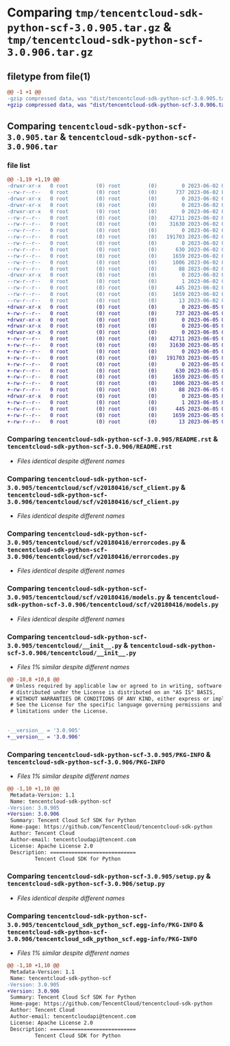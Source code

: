# Comparing `tmp/tencentcloud-sdk-python-scf-3.0.905.tar.gz` & `tmp/tencentcloud-sdk-python-scf-3.0.906.tar.gz`

## filetype from file(1)

```diff
@@ -1 +1 @@
-gzip compressed data, was "dist/tencentcloud-sdk-python-scf-3.0.905.tar", last modified: Fri Jun  2 00:37:16 2023, max compression
+gzip compressed data, was "dist/tencentcloud-sdk-python-scf-3.0.906.tar", last modified: Mon Jun  5 00:40:47 2023, max compression
```

## Comparing `tencentcloud-sdk-python-scf-3.0.905.tar` & `tencentcloud-sdk-python-scf-3.0.906.tar`

### file list

```diff
@@ -1,19 +1,19 @@
-drwxr-xr-x   0 root         (0) root         (0)        0 2023-06-02 00:37:16.000000 tencentcloud-sdk-python-scf-3.0.905/
--rw-r--r--   0 root         (0) root         (0)      737 2023-06-02 00:37:16.000000 tencentcloud-sdk-python-scf-3.0.905/README.rst
-drwxr-xr-x   0 root         (0) root         (0)        0 2023-06-02 00:37:16.000000 tencentcloud-sdk-python-scf-3.0.905/tencentcloud/
-drwxr-xr-x   0 root         (0) root         (0)        0 2023-06-02 00:37:16.000000 tencentcloud-sdk-python-scf-3.0.905/tencentcloud/scf/
-drwxr-xr-x   0 root         (0) root         (0)        0 2023-06-02 00:37:16.000000 tencentcloud-sdk-python-scf-3.0.905/tencentcloud/scf/v20180416/
--rw-r--r--   0 root         (0) root         (0)    42711 2023-06-02 00:37:16.000000 tencentcloud-sdk-python-scf-3.0.905/tencentcloud/scf/v20180416/scf_client.py
--rw-r--r--   0 root         (0) root         (0)    31630 2023-06-02 00:37:16.000000 tencentcloud-sdk-python-scf-3.0.905/tencentcloud/scf/v20180416/errorcodes.py
--rw-r--r--   0 root         (0) root         (0)        0 2023-06-02 00:37:16.000000 tencentcloud-sdk-python-scf-3.0.905/tencentcloud/scf/v20180416/__init__.py
--rw-r--r--   0 root         (0) root         (0)   191703 2023-06-02 00:37:16.000000 tencentcloud-sdk-python-scf-3.0.905/tencentcloud/scf/v20180416/models.py
--rw-r--r--   0 root         (0) root         (0)        0 2023-06-02 00:37:16.000000 tencentcloud-sdk-python-scf-3.0.905/tencentcloud/scf/__init__.py
--rw-r--r--   0 root         (0) root         (0)      630 2023-06-02 00:37:16.000000 tencentcloud-sdk-python-scf-3.0.905/tencentcloud/__init__.py
--rw-r--r--   0 root         (0) root         (0)     1659 2023-06-02 00:37:16.000000 tencentcloud-sdk-python-scf-3.0.905/PKG-INFO
--rw-r--r--   0 root         (0) root         (0)     1006 2023-06-02 00:37:16.000000 tencentcloud-sdk-python-scf-3.0.905/setup.py
--rw-r--r--   0 root         (0) root         (0)       88 2023-06-02 00:37:16.000000 tencentcloud-sdk-python-scf-3.0.905/setup.cfg
-drwxr-xr-x   0 root         (0) root         (0)        0 2023-06-02 00:37:16.000000 tencentcloud-sdk-python-scf-3.0.905/tencentcloud_sdk_python_scf.egg-info/
--rw-r--r--   0 root         (0) root         (0)        1 2023-06-02 00:37:16.000000 tencentcloud-sdk-python-scf-3.0.905/tencentcloud_sdk_python_scf.egg-info/dependency_links.txt
--rw-r--r--   0 root         (0) root         (0)      445 2023-06-02 00:37:16.000000 tencentcloud-sdk-python-scf-3.0.905/tencentcloud_sdk_python_scf.egg-info/SOURCES.txt
--rw-r--r--   0 root         (0) root         (0)     1659 2023-06-02 00:37:16.000000 tencentcloud-sdk-python-scf-3.0.905/tencentcloud_sdk_python_scf.egg-info/PKG-INFO
--rw-r--r--   0 root         (0) root         (0)       13 2023-06-02 00:37:16.000000 tencentcloud-sdk-python-scf-3.0.905/tencentcloud_sdk_python_scf.egg-info/top_level.txt
+drwxr-xr-x   0 root         (0) root         (0)        0 2023-06-05 00:40:47.000000 tencentcloud-sdk-python-scf-3.0.906/
+-rw-r--r--   0 root         (0) root         (0)      737 2023-06-05 00:40:47.000000 tencentcloud-sdk-python-scf-3.0.906/README.rst
+drwxr-xr-x   0 root         (0) root         (0)        0 2023-06-05 00:40:47.000000 tencentcloud-sdk-python-scf-3.0.906/tencentcloud/
+drwxr-xr-x   0 root         (0) root         (0)        0 2023-06-05 00:40:47.000000 tencentcloud-sdk-python-scf-3.0.906/tencentcloud/scf/
+drwxr-xr-x   0 root         (0) root         (0)        0 2023-06-05 00:40:47.000000 tencentcloud-sdk-python-scf-3.0.906/tencentcloud/scf/v20180416/
+-rw-r--r--   0 root         (0) root         (0)    42711 2023-06-05 00:40:47.000000 tencentcloud-sdk-python-scf-3.0.906/tencentcloud/scf/v20180416/scf_client.py
+-rw-r--r--   0 root         (0) root         (0)    31630 2023-06-05 00:40:47.000000 tencentcloud-sdk-python-scf-3.0.906/tencentcloud/scf/v20180416/errorcodes.py
+-rw-r--r--   0 root         (0) root         (0)        0 2023-06-05 00:40:47.000000 tencentcloud-sdk-python-scf-3.0.906/tencentcloud/scf/v20180416/__init__.py
+-rw-r--r--   0 root         (0) root         (0)   191703 2023-06-05 00:40:47.000000 tencentcloud-sdk-python-scf-3.0.906/tencentcloud/scf/v20180416/models.py
+-rw-r--r--   0 root         (0) root         (0)        0 2023-06-05 00:40:47.000000 tencentcloud-sdk-python-scf-3.0.906/tencentcloud/scf/__init__.py
+-rw-r--r--   0 root         (0) root         (0)      630 2023-06-05 00:40:47.000000 tencentcloud-sdk-python-scf-3.0.906/tencentcloud/__init__.py
+-rw-r--r--   0 root         (0) root         (0)     1659 2023-06-05 00:40:47.000000 tencentcloud-sdk-python-scf-3.0.906/PKG-INFO
+-rw-r--r--   0 root         (0) root         (0)     1006 2023-06-05 00:40:47.000000 tencentcloud-sdk-python-scf-3.0.906/setup.py
+-rw-r--r--   0 root         (0) root         (0)       88 2023-06-05 00:40:47.000000 tencentcloud-sdk-python-scf-3.0.906/setup.cfg
+drwxr-xr-x   0 root         (0) root         (0)        0 2023-06-05 00:40:47.000000 tencentcloud-sdk-python-scf-3.0.906/tencentcloud_sdk_python_scf.egg-info/
+-rw-r--r--   0 root         (0) root         (0)        1 2023-06-05 00:40:47.000000 tencentcloud-sdk-python-scf-3.0.906/tencentcloud_sdk_python_scf.egg-info/dependency_links.txt
+-rw-r--r--   0 root         (0) root         (0)      445 2023-06-05 00:40:47.000000 tencentcloud-sdk-python-scf-3.0.906/tencentcloud_sdk_python_scf.egg-info/SOURCES.txt
+-rw-r--r--   0 root         (0) root         (0)     1659 2023-06-05 00:40:47.000000 tencentcloud-sdk-python-scf-3.0.906/tencentcloud_sdk_python_scf.egg-info/PKG-INFO
+-rw-r--r--   0 root         (0) root         (0)       13 2023-06-05 00:40:47.000000 tencentcloud-sdk-python-scf-3.0.906/tencentcloud_sdk_python_scf.egg-info/top_level.txt
```

### Comparing `tencentcloud-sdk-python-scf-3.0.905/README.rst` & `tencentcloud-sdk-python-scf-3.0.906/README.rst`

 * *Files identical despite different names*

### Comparing `tencentcloud-sdk-python-scf-3.0.905/tencentcloud/scf/v20180416/scf_client.py` & `tencentcloud-sdk-python-scf-3.0.906/tencentcloud/scf/v20180416/scf_client.py`

 * *Files identical despite different names*

### Comparing `tencentcloud-sdk-python-scf-3.0.905/tencentcloud/scf/v20180416/errorcodes.py` & `tencentcloud-sdk-python-scf-3.0.906/tencentcloud/scf/v20180416/errorcodes.py`

 * *Files identical despite different names*

### Comparing `tencentcloud-sdk-python-scf-3.0.905/tencentcloud/scf/v20180416/models.py` & `tencentcloud-sdk-python-scf-3.0.906/tencentcloud/scf/v20180416/models.py`

 * *Files identical despite different names*

### Comparing `tencentcloud-sdk-python-scf-3.0.905/tencentcloud/__init__.py` & `tencentcloud-sdk-python-scf-3.0.906/tencentcloud/__init__.py`

 * *Files 1% similar despite different names*

```diff
@@ -10,8 +10,8 @@
 # Unless required by applicable law or agreed to in writing, software
 # distributed under the License is distributed on an "AS IS" BASIS,
 # WITHOUT WARRANTIES OR CONDITIONS OF ANY KIND, either express or implied.
 # See the License for the specific language governing permissions and
 # limitations under the License.
 
 
-__version__ = '3.0.905'
+__version__ = '3.0.906'
```

### Comparing `tencentcloud-sdk-python-scf-3.0.905/PKG-INFO` & `tencentcloud-sdk-python-scf-3.0.906/PKG-INFO`

 * *Files 1% similar despite different names*

```diff
@@ -1,10 +1,10 @@
 Metadata-Version: 1.1
 Name: tencentcloud-sdk-python-scf
-Version: 3.0.905
+Version: 3.0.906
 Summary: Tencent Cloud Scf SDK for Python
 Home-page: https://github.com/TencentCloud/tencentcloud-sdk-python
 Author: Tencent Cloud
 Author-email: tencentcloudapi@tencent.com
 License: Apache License 2.0
 Description: ============================
         Tencent Cloud SDK for Python
```

### Comparing `tencentcloud-sdk-python-scf-3.0.905/setup.py` & `tencentcloud-sdk-python-scf-3.0.906/setup.py`

 * *Files identical despite different names*

### Comparing `tencentcloud-sdk-python-scf-3.0.905/tencentcloud_sdk_python_scf.egg-info/PKG-INFO` & `tencentcloud-sdk-python-scf-3.0.906/tencentcloud_sdk_python_scf.egg-info/PKG-INFO`

 * *Files 1% similar despite different names*

```diff
@@ -1,10 +1,10 @@
 Metadata-Version: 1.1
 Name: tencentcloud-sdk-python-scf
-Version: 3.0.905
+Version: 3.0.906
 Summary: Tencent Cloud Scf SDK for Python
 Home-page: https://github.com/TencentCloud/tencentcloud-sdk-python
 Author: Tencent Cloud
 Author-email: tencentcloudapi@tencent.com
 License: Apache License 2.0
 Description: ============================
         Tencent Cloud SDK for Python
```

